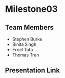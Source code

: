 # Milestone03

## Team Members
- Stephen Burke
- Binita Singh
- Erriel Tota
- Thomas Tran

## Presentation Link
